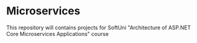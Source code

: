 # Microservices
This repository will contains projects for SoftUni "Architecture of ASP.NET Core Microservices Applications" course
